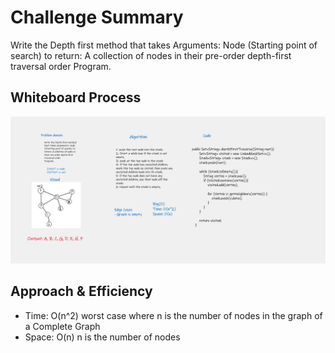 # Challenge Summary
Write the Depth first method that takes Arguments: Node (Starting point of search) to return: A collection of nodes in their pre-order depth-first traversal order
Program.

## Whiteboard Process
![depthFirst.png](././screenshots/CC38.png)

## Approach & Efficiency
- Time: O(n^2) worst case where n is the number of nodes in the graph of a Complete Graph
- Space: O(n) n is the number of nodes

